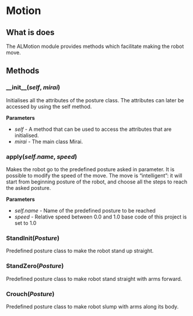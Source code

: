 # Motion

## What is does
The ALMotion module provides methods which facilitate making the robot move.

## Methods
### \_\_init\_\_(*self*, *mirai*)
Initialises all the attributes of the posture class. The attributes can later be accessed by using
the self method. 

__Parameters__
- *self* - A method that can be used to access the attributes that are initialised. 
- *mirai* - The main class Mirai. 

### apply(*self.name*, *speed*)
Makes the robot go to the predefined posture asked in parameter. It is possible to modify the speed of the move. The move is “intelligent”: it will start from beginning posture of the robot, and choose all the steps to reach the asked posture.

__Parameters__
- *self.name* - Name of the predefined posture to be reached
- *speed* - Relative speed between 0.0 and 1.0 base code of this project is set to 1.0

### StandInit(*Posture*)
Predefined posture class to make the robot stand up straight.

### StandZero(*Posture*)
Predefined posture class to make robot stand straight with arms forward.

### Crouch(*Posture*)
Predefined posture class to make robot slump with arms along its body.


